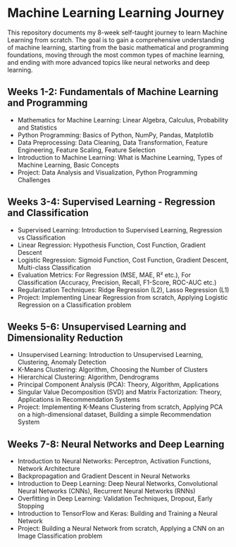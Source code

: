 # Machine Learning Learning Journey

This repository documents my 8-week self-taught journey to learn Machine Learning from scratch. The goal is to gain a comprehensive understanding of machine learning, starting from the basic mathematical and programming foundations, moving through the most common types of machine learning, and ending with more advanced topics like neural networks and deep learning.

## Weeks 1-2: Fundamentals of Machine Learning and Programming
- Mathematics for Machine Learning: Linear Algebra, Calculus, Probability and Statistics
- Python Programming: Basics of Python, NumPy, Pandas, Matplotlib
- Data Preprocessing: Data Cleaning, Data Transformation, Feature Engineering, Feature Scaling, Feature Selection
- Introduction to Machine Learning: What is Machine Learning, Types of Machine Learning, Basic Concepts
- Project: Data Analysis and Visualization, Python Programming Challenges

## Weeks 3-4: Supervised Learning - Regression and Classification
- Supervised Learning: Introduction to Supervised Learning, Regression vs Classification
- Linear Regression: Hypothesis Function, Cost Function, Gradient Descent
- Logistic Regression: Sigmoid Function, Cost Function, Gradient Descent, Multi-class Classification
- Evaluation Metrics: For Regression (MSE, MAE, R² etc.), For Classification (Accuracy, Precision, Recall, F1-Score, ROC-AUC etc.)
- Regularization Techniques: Ridge Regression (L2), Lasso Regression (L1)
- Project: Implementing Linear Regression from scratch, Applying Logistic Regression on a Classification problem

## Weeks 5-6: Unsupervised Learning and Dimensionality Reduction
- Unsupervised Learning: Introduction to Unsupervised Learning, Clustering, Anomaly Detection
- K-Means Clustering: Algorithm, Choosing the Number of Clusters
- Hierarchical Clustering: Algorithm, Dendrograms
- Principal Component Analysis (PCA): Theory, Algorithm, Applications
- Singular Value Decomposition (SVD) and Matrix Factorization: Theory, Applications in Recommendation Systems
- Project: Implementing K-Means Clustering from scratch, Applying PCA on a high-dimensional dataset, Building a simple Recommendation System

## Weeks 7-8: Neural Networks and Deep Learning
- Introduction to Neural Networks: Perceptron, Activation Functions, Network Architecture
- Backpropagation and Gradient Descent in Neural Networks
- Introduction to Deep Learning: Deep Neural Networks, Convolutional Neural Networks (CNNs), Recurrent Neural Networks (RNNs)
- Overfitting in Deep Learning: Validation Techniques, Dropout, Early Stopping
- Introduction to TensorFlow and Keras: Building and Training a Neural Network
- Project: Building a Neural Network from scratch, Applying a CNN on an Image Classification problem

